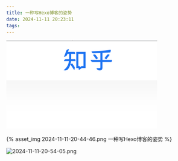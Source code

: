 ```yaml
---
title: 一种写Hexo博客的姿势
date: 2024-11-11 20:23:11
tags:
---
```



![alt text](image.png)


{% asset_img 2024-11-11-20-44-46.png 一种写Hexo博客的姿势 %}

![2024-11-11-20-54-05.png](2024-11-11-20-54-05.png)